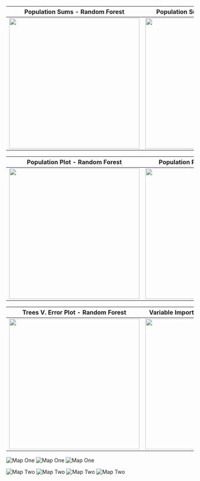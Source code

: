 Population Sums - Random Forest  |  Population Sums - Linear Regression
:-------------------------:|:-------------------------:
<img src="diff_sum_pop_2.png" width="350"> | <img src="diff_sums_pop.png" width="350">


Population Plot - Random Forest  |  Population Plot - Linear Regression
:-------------------------:|:-------------------------:
<img src="pop_sum_2.png" width="350"> | <img src="pop_plot.png" width="350">


Trees V. Error Plot - Random Forest  |  Variable Importance Plot - Random Forest
:-------------------------:|:-------------------------:
<img src="rf_plot.png" width="350"> | <img src="varImp_plot.png" width="350">


![Map One](livemap_1.1.png)
![Map One](livemap_1.2.png)
![Map One](livemap_1.3.png)

![Map Two](livemap_2.1.png)
![Map Two](livemap_2.2.png)
![Map Two](livemap_2.3.png)
![Map Two](livemap_2.4.png)
